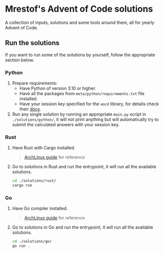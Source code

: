 # Mrestof's Advent of Code solutions

A collection of inputs, solutions and some tools around them,
all for yearly Advent of Code.

## Run the solutions

If you want to run some of the solutions by yourself,
follow the appropriate section below.

### Python

1. Prepare requirements:
    - Have Python of version 3.10 or higher.
    - Have all the packages from `meta/python/requirements.txt` file installed.
    - Have your session key specified for the `aocd` library, for details check
    their [docs](https://github.com/wimglenn/advent-of-code-data#quickstart).
2. Run any single solution by running an appropriate `main.py` script
in `./solutions/python/`, it will not print anything but will automatically
try to submit the calculated answers with your session key.

### Rust

1. Have Rust with Cargo installed.
    > [ArchLinux guide](https://wiki.archlinux.org/title/Rust) for reference
2. Go to solutions in Rust and run the entrypoint, it will run all the available solutions.
    ```bash
    cd ./solutions/rust/
    cargo run
    ```

### Go

1. Have Go compiler installed.
    > [ArchLinux guide](https://wiki.archlinux.org/title/Go) for reference
2. Go to solutions in Go and run the entrypoint, it will run all the available solutions.
    ```bash
    cd ./solutions/go/
    go run .
    ```
